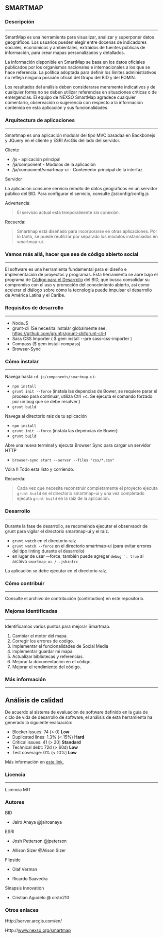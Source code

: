 ## SMARTMAP

### Descripción
---
SmartMap es una herramienta para visualizar, analizar y superponer datos geográficos. Los usuarios pueden elegir entre docenas de indicadores sociales, económicos y ambientales, extraídos de fuentes públicas de información, para crear mapas personalizados y detallados.

La información disponible en SmartMap se basa en los datos oficiales publicados por los organismos nacionales e internacionales a los que se hace referencia. La política adoptada para definir los límites administrativos no refleja ninguna posición oficial del Grupo del BID y del FOMIN.

Los resultados del análisis deben considerarse meramente indicativos y de cualquier forma no se deben utilizar referencias en situaciones críticas o de emergencias. El equipo de NEXSO SmartMap agradece cualquier comentario, observación o sugerencia con respecto a la información contenida en esta aplicación y sus funcionalidades.

### Arquitectura de aplicaciones
---
Smartmap es una aplicación modular del tipo MVC basadaa en Backbonejs y JQuery en el cliente y ESRI ArcGis del lado del servidor.

Cliente

- /js - aplicación principal
- /ja/component - Modulos de la aplicación
- /ja/component/smartmap-ui - Contenedor principal de la interfaz


Servidor

La aplicación consume servicio remoto de datos geográficos en un servidor público del BID. Para configurar el servicio, consulte /js/config/config.js

Advertencia:

> El servicio actual está temporalmente sin conexión.

Recuerda:

> Smartmap está diseñado para incorporarse en otras aplicaciones. Por lo tanto, se puede reutilizar por separado los módulos instanciados en smartmap-ui.

### Vamos más allá, hacer que sea de código abierto social
---
El software es una herramienta fundamental para el diseño e implementación de proyectos y programas. Esta herramienta se abre bajo el programa de [Código para el Desarrollo](code.iadb.org) del BID, que busca consolidar su compromiso con el uso y promoción del conocimiento abierto, así como acelerar el diálogo sobre cómo la tecnología puede impulsar el desarrollo de América Latina y el Caribe.

### Requisitos de desarrollo
---

- NodeJS
- grunt-cli (Se necesita instalar globalmente see: https://github.com/gruntjs/grunt-cli#grunt-cli-)
- Sass CSS Importer ( $ gem install --pre sass-css-importer )
- Compass ($ gem install compass)
- Browser-Sync

### Cómo instalar 
---

Navega hasta `cd js/components/smartmap-ui`:

- `npm install`
- `grunt init --force` (instala las depencias de Bower, se requiere parar el proceso para continuar, utiliza Ctrl +c. Se ejecuta el comando forzado por un bug que se debe resolver.)
- `grunt build`

Navega al directorio raiz de tu aplicación

- `npm install`
- `grunt init --force` (instala las depencias de Bower)
- `grunt build`

Abre una nueva terminal y ejecuta Browser Sync para cargar un servidor HTTP

- `browser-sync start --server --files "css/*.css"`

Voila !! Todo esta listo y corriendo.

Recuerda:

> Cada vez que necesite reconstruir completamente el proyecto ejecuta `grunt build` en el directorio smartmap-ui y una vez completado ejecuta `grunt build` en la raíz de la aplicación.

### Desarrollo
---

Durante la fase de desarrollo, se recomeinda ejecutar el observaodr de grunt para vigilar el directorio smartmap-ui y el raíz.
- `grunt watch` en el directorio raíz
- `grunt watch --force` en el directorio smartmap-ui (para evitar errores del tipo linting durante el desarrollo)
- en lugar de usar --force, también puede agregar `debug ': true` al archivo `smartmap-ui / .jshintrc`

La aplicación se debe ejecutar en el directorio raíz.

### Cómo contribuir
---

Consulte el archivo de contribución (contribution) en este repositorio.

### Mejoras Identificadas
---

Identificamos varios puntos para mejorar Smartmap.

1. Cambiar el motor del mapa.
2. Corregir los errores de codigo.
3. Implementar el funcionalidades de Social Media
4. Implementar guardar mi mapa.
5. Actualizar bibliotecas y referencias.
6. Mejorar la documentación en el código.
7. Mejorar el rendimiento del código.

### Más información
---
## Análisis de calidad
De acuerdo al sistema de evaluación de software definido en la guía de ciclo de vida de desarrollo de software, el análisis de esta herramienta ha generado la siguiente evaluación:

* Blocker issues: 74 (> 0) **Low** 
* Duplicated lines: 1.3% (< 15%) **Hard**
* Critical issues: 41 (> 20) **Standard**
* Technical debt: 72d (> 60d) **Low**
* Test coverage: 0% (< 10%) **Low**

Más información en [este link.](https://el-bid.github.io/software-life-cycle-guide/delivery/evaluation-matrix/)

### Licencia
---

Licencia MIT

### Autores
BID

- Jairo Anaya @jairoanaya

ESRI

- Josh Petterson @jpeterson

- Allison Sizer @Alison Sizer

Flipside

- Olaf Verman

- Ricardo Saavedra


Sinapsis Innovation

- Cristian Agudelo @ crstn210

### Otros enlaces

Http://server.arcgis.com/en/

Http://www.nexso.org/smartmap
